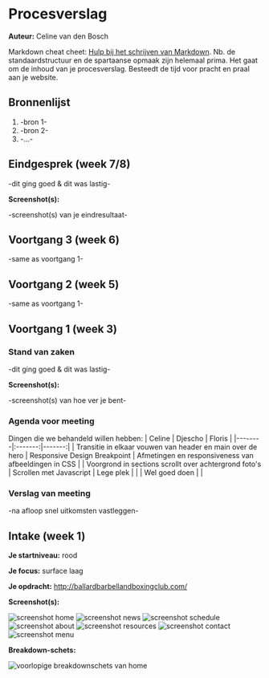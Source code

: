 # Procesverslag
**Auteur:** Celine van den Bosch

Markdown cheat cheet: [Hulp bij het schrijven van Markdown](https://github.com/adam-p/markdown-here/wiki/Markdown-Cheatsheet). Nb. de standaardstructuur en de spartaanse opmaak zijn helemaal prima. Het gaat om de inhoud van je procesverslag. Besteedt de tijd voor pracht en praal aan je website.



## Bronnenlijst
1. -bron 1-
2. -bron 2-
3. -...-



## Eindgesprek (week 7/8)

-dit ging goed & dit was lastig-

**Screenshot(s):**

-screenshot(s) van je eindresultaat-



## Voortgang 3 (week 6)

-same as voortgang 1-



## Voortgang 2 (week 5)

-same as voortgang 1-



## Voortgang 1 (week 3)

### Stand van zaken

-dit ging goed & dit was lastig-

**Screenshot(s):**

-screenshot(s) van hoe ver je bent-

### Agenda voor meeting

Dingen die we behandeld willen hebben:
| Celine | Djescho | Floris |
|--------|:-------:|-------:|
| Transitie in elkaar vouwen van header en main over de hero | Responsive Design Breakpoint | Afmetingen en responsiveness van afbeeldingen in CSS |
| Voorgrond in sections scrollt over achtergrond foto's | Scrollen met Javascript | Lege plek |
| | Wel goed doen | |



### Verslag van meeting

-na afloop snel uitkomsten vastleggen-



## Intake (week 1)

**Je startniveau:** rood

**Je focus:** surface laag

**Je opdracht:** <http://ballardbarbellandboxingclub.com/>

**Screenshot(s):**

![screenshot home](images/bbbcHome.JPG)
![screenshot news](images/bbbcNews.JPG)
![screenshot schedule](images/bbbcSchedule.JPG)
![screenshot about](images/bbbcAbout.JPG)
![screenshot resources](images/bbbcResources.JPG)
![screenshot contact](images/bbbcContact.JPG)
![screenshot menu](images/bbbcMenu.JPG)


**Breakdown-schets:**

![voorlopige breakdownschets van home](images/breakdownSchetsHomepageBBBC.svg)
